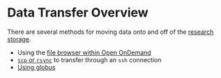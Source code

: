 # Data Transfer Overview

There are several methods for moving data onto and off of the [research storage](../../../storage/storage_options).

- Using the [file browser within Open OnDemand](../../software/onDemand/ondemand/#using-open-ondemand)
- [`scp` or `rsync`](../rsync) to transfer through an `ssh` connection
- [Using globus](../globus)